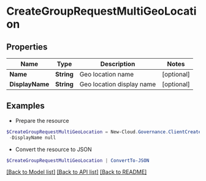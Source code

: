 # CreateGroupRequestMultiGeoLocation
## Properties

Name | Type | Description | Notes
------------ | ------------- | ------------- | -------------
**Name** | **String** | Geo location name | [optional] 
**DisplayName** | **String** | Geo location display name | [optional] 

## Examples

- Prepare the resource
```powershell
$CreateGroupRequestMultiGeoLocation = New-Cloud.Governance.ClientCreateGroupRequestMultiGeoLocation  -Name null `
 -DisplayName null
```

- Convert the resource to JSON
```powershell
$CreateGroupRequestMultiGeoLocation | ConvertTo-JSON
```

[[Back to Model list]](../README.md#documentation-for-models) [[Back to API list]](../README.md#documentation-for-api-endpoints) [[Back to README]](../README.md)

